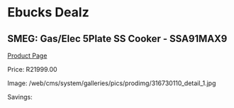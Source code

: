 
# Ebucks Dealz
## SMEG: Gas/Elec 5Plate SS Cooker - SSA91MAX9
[Product Page](https://www.ebucks.com/web/shop/productSelected.do?prodId=316730110&catId=704989856)

Price: R21999.00

Image: /web/cms/system/galleries/pics/prodimg/316730110_detail_1.jpg

Savings: 


	